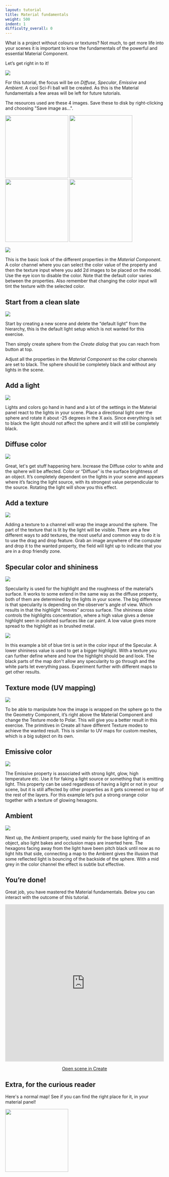 ```yaml
---
layout: tutorial
title: Material fundamentals
weight: 500
indent: 1
difficulty_overall: 0
---
```


What is a project without colours or textures? Not much, to get more life into your scenes it is important to know the fundamentals of the powerful and essential Material Component.

Let’s get right in to it!

![](1.png)

For this tutorial, the focus will be on *Diffuse*, *Specular*, *Emissive* and *Ambient*. A cool Sci-Fi ball will be created. As this is the Material fundamentals a few areas will be left for future tutorials.

The resources used are these 4 images. Save these to disk by right-clicking and choosing "Save image as...".

<a href="diffuse.jpg"><img src="diffuse.jpg" width="200" height="200" style="display:inline-block"/></a>
<a href="specular.jpg"><img src="specular.jpg" width="200" height="200" style="display:inline-block"/></a>
<a href="emissive.jpg"><img src="emissive.jpg" width="200" height="200" style="display:inline-block"/></a>
<a href="ambient.jpg"><img src="ambient.jpg" width="200" height="200" style="display:inline-block"/></a>

![](2.png)

This is the basic look of the different properties in the *Material Component*. A color channel where you can select the color value of the property and then the texture input where you add 2d images to be placed on the model. Use the eye icon to disable the color. Note that the default color varies between the properties. Also remember that changing the color input will tint the texture with the selected color.

## Start from a clean slate

![](3.png)

Start by creating a new scene and delete the “default light” from the hierarchy, this is the default light setup which is not wanted for this exercise.

Then simply create sphere from the *Create dialog* that you can reach from button at top.

Adjust all the properties in the *Material Component* so the color channels are set to black. The sphere should be completely black and without any lights in the scene.

## Add a light

![](4.png)

Lights and colors go hand in hand and a lot of the settings in the Material panel react to the lights in your scene. Place a directional light over the sphere and rotate it about -25 degrees in the X axis. Since everything is set to black the light should not affect the sphere and it will still be completely black.  

## Diffuse color

![](5.png)

Great, let's get stuff happening here. Increase the Diffuse color to white and the sphere will be affected. Color or “Diffuse” is the surface brightness of an object. It’s completely dependent on the lights in your scene and appears where it’s facing the light source, with its strongest value perpendicular to the source. Rotating the light will show you this effect.

## Add a texture

![](6.png)

Adding a texture to a channel will wrap the image around the sphere. The part of the texture that is lit by the light will be visible. There are a few different ways to add textures, the most useful and common way to do it is to use the drag and drop feature. Grab an image anywhere of the computer and drop it to the wanted property, the field will light up to indicate that you are in a drop friendly zone.

## Specular color and shininess

![](7.png)

Specularity is used for the highlight and the roughness of the material’s surface. It works to some extend in the same way as the diffuse property, both of them are determined by the lights in your scene. The big difference is that specularity is depending on the observer's angle of view. Which results in that the highlight “moves” across surface. The shininess slider controls the highlights concentration, where a high value gives a dense highlight seen in polished surfaces like car paint. A low value gives more spread to the highlight as in brushed metal.  

![](8.png)

In this example a bit of blue tint is set in the color input of the Specular. A lower shininess value is used to get a bigger highlight. With a texture you can further define where and how the highlight should be and look. The black parts of the map don't allow any specularity to go through and the white parts let everything pass. Experiment further with different maps to get other results.

## Texture mode (UV mapping)

![](9.png)

To be able to manipulate how the image is wrapped on the sphere go to the the Geometry Component, it’s right above the Material Component and change the Texture mode to Polar. This will give you a better result in this exercise. The primitives in Create all have different Texture modes to achieve the wanted result. This is similar to UV maps for custom meshes, which is a big subject on its own.

## Emissive color

![](10.png)

The Emissive property is associated with strong light, glow, high temperature etc. Use it for faking a light source or something that is emitting light. This property can be used regardless of having a light or not in your scene, but it is still affected by other properties as it gets screened on top of the rest of the layers. For this example let’s put a strong orange color together with a texture of glowing hexagons.

## Ambient

![](11.png)

Next up, the Ambient property, used mainly for the base lighting of an object, also light bakes and occlusion maps are inserted here. The hexagons facing away from the light have been pitch black until now as no light hits that side, connecting a map to the Ambient gives the illusion that some reflected light is bouncing of the backside of the sphere. With a mid grey in the color channel the effect is subtle but effective.

## You’re done!

Great job, you have mastered the Material fundamentals. Below you can interact with the outcome of this tutorial.

<iframe id="advanced_iframe" allowfullscreen webkitallowfullscreen mozallowfullscreen name="advanced_iframe" src="https://c1.goote.ch/b9379f3a4b6947b19ca1d5c397cbd0ab.scene/" width="100%" height="500" scrolling="auto" frameborder="0" border="0" allowtransparency="true"></iframe>

<p>
    <center>
        <a class="btn btn-primary btn-lg" target="_blank" href="https://create.goocreate.com/edit/b9379f3a4b6947b19ca1d5c397cbd0ab.scene">Open scene in Create</a>
    </center>
</p>

## Extra, for the curious reader

Here's a normal map! See if you can find the right place for it, in your material panel!

<a href="normal.jpg"><img src="normal.jpg" width="200" height="200" style="display:inline-block"/></a>
